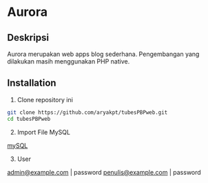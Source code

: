 # Aurora

## Deskripsi

Aurora merupakan  web apps blog sederhana. Pengembangan yang dilakukan masih menggunakan PHP native.

## Installation

1. Clone repository ini

```bash
git clone https://github.com/aryakpt/tubesPBPweb.git
cd tubesPBPweb
```

2. Import File MySQL

[mySQL](/db_blog.sql)

3. User

admin@example.com | password
penulis@example.com | password
